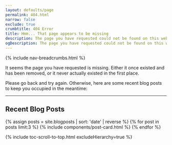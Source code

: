 ```yaml
---
layout: defaults/page
permalink: 404.html
narrow: false
exclude: true
crumbtitle: 404 Error
title: Hmm... That page appears to be missing
description: The page you have requested could not be found on this website. Really sorry about that!
ogDescription: The page you have requested could not be found on this website. Really sorry about that!
---
```


{% include nav-breadcrumbs.html %}
          
It seems the page you have requested is missing. Either it once existed and has been removed, or it never actually existed in the first place.

Please go back and try again. Otherwise, here are some recent blog posts to keep you occupied in the meantime:

<hr>

## Recent Blog Posts
{% assign posts = site.blogposts | sort: 'date' | reverse %}
{% for post in posts limit:3 %}
{% include components/post-card.html %}
{% endfor %}

{% include toc-scroll-to-top.html excludeHierarchy=true %}
